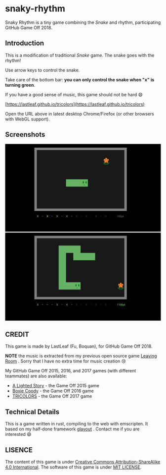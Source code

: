 # snaky-rhythm

Snaky Rhythm is a tiny game combining the _Snake_ and rhythm, participating GitHub Game Off 2018.

## Introduction

This is a modification of traditional _Snake_ game. The snake goes with the rhythm!

Use arrow keys to control the snake.

Take care of the bottom bar: **you can only control the snake when "x" is turning green**.

If you have a good sense of music, this game should not be hard :smile:

[https://lastleaf.github.io/tricolors](https://lastleaf.github.io/tricolors)

Open the URL above in latest desktop Chrome/Firefox (or other browsers with WebGL support).

## Screenshots

![f](screenshots/1.png)
![f](screenshots/2.png)

## CREDIT

This game is made by LastLeaf (Fu, Boquan), for GitHub Game Off 2018.

**NOTE** the music is extracted from my previous open source game [Leaving Room](https://github.com/LastLeaf/ludum-dare-42) . Sorry that I have no extra time for music creation :cry:

My GitHub Game Off 2015, 2016, and 2017 games (with different teammates) are also available:

* [A Lighted Story](http://mistymiracle.github.io/a-lighted-story/) - the Game Off 2015 game
* [Boxie Coody](http://lastflower.github.io/game-off-2016) - the Game Off 2016 game
* [TRICOLORS](https://lastleaf.github.io/tricolors) - the Game Off 2017 game

## Technical Details

This is a game written in rust, compiling to the web with emscripten. It based on my half-done framework [glayout](https://github.com/LastLeaf/glayout) . Contact me if you are interested :smile:

## LISENCE

The content of this game is under [Creative Commons Attribution-ShareAlike 4.0 International](https://creativecommons.org/licenses/by-sa/4.0/). The software of this game is under [MIT LICENSE](https://opensource.org/licenses/mit-license.html).
